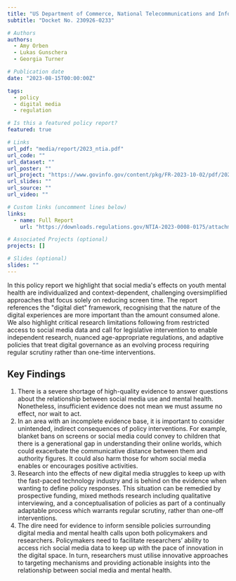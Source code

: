 ```yaml
---
title: "US Department of Commerce, National Telecommunications and Information Administration: Initiative to protect youth mental health, safety, and privacy online"
subtitle: "Docket No. 230926-0233"

# Authors
authors:
  - Amy Orben
  - Lukas Gunschera
  - Georgia Turner

# Publication date
date: "2023-08-15T00:00:00Z"

tags:
  - policy
  - digital media
  - regulation

# Is this a featured policy report?
featured: true

# Links
url_pdf: "media/report/2023_ntia.pdf"
url_code: ""
url_dataset: ""
url_poster: ""
url_project: "https://www.govinfo.gov/content/pkg/FR-2023-10-02/pdf/2023-21606.pdf"
url_slides: ""
url_source: ""
url_video: ""

# Custom links (uncomment lines below)
links:
  - name: Full Report
    url: "https://downloads.regulations.gov/NTIA-2023-0008-0175/attachment_1.pdf"

# Associated Projects (optional)
projects: []

# Slides (optional)
slides: ""
---
```


In this policy report we highlight that social media's effects on youth mental health are individualized and context-dependent, challenging oversimplified approaches that focus solely on reducing screen time. The report references the "digital diet" framework, recognising that the nature of the digital experiences are more important than the amount consumed alone. We also highlight critical research limitations following from restricted access to social media data and call for legislative intervention to enable independent research, nuanced age-appropriate regulations, and adaptive policies that treat digital governance as an evolving process requiring regular scrutiny rather than one-time interventions.

## Key Findings

1. There is a severe shortage of high-quality evidence to answer questions about the relationship between social media use and mental health. Nonetheless, insufficient evidence does not mean we must assume no effect, nor wait to act.
2. In an area with an incomplete evidence base, it is important to consider unintended, indirect consequences of policy interventions. For example, blanket bans on screens or social media could convey to children that there is a generational gap in understanding their online worlds, which could exacerbate the communicative distance between them and authority figures. It could also harm those for whom social media enables or encourages positive activities.
3. Research into the effects of new digital media struggles to keep up with the fast-paced technology industry and is behind on the evidence when wanting to define policy responses. This situation can be remedied by prospective funding, mixed methods research including qualitative interviewing, and a conceptualisation of policies as part of a continually adaptable process which warrants regular scrutiny, rather than one-off interventions.
4. The dire need for evidence to inform sensible policies surrounding digital media and mental health calls upon both policymakers and researchers. Policymakers need to facilitate researchers’ ability to access rich social media data to keep up with the pace of innovation in the digital space. In turn, researchers must utilise innovative approaches to targeting mechanisms and providing actionable insights into the relationship between social media and mental health.

